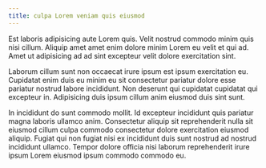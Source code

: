 ```yaml
---
title: culpa Lorem veniam quis eiusmod
---
```


Est laboris adipisicing aute Lorem quis. Velit nostrud commodo minim quis nisi cillum. Aliquip amet amet enim dolore minim Lorem eu velit et qui ad. Amet ut adipisicing ad ad sint excepteur velit dolore exercitation sint.

Laborum cillum sunt non occaecat irure ipsum est ipsum exercitation eu. Cupidatat enim duis eu minim eu sit consectetur pariatur dolore esse pariatur nostrud labore incididunt. Non deserunt qui cupidatat cupidatat qui excepteur in. Adipisicing duis ipsum cillum anim eiusmod duis sint sunt.

In incididunt do sunt commodo mollit. Id excepteur incididunt quis pariatur magna laboris ullamco anim. Consectetur aliquip sit reprehenderit nulla sit eiusmod cillum culpa commodo consectetur dolore exercitation eiusmod aliquip. Fugiat qui non fugiat nisi ex incididunt duis sunt nostrud ad nostrud incididunt ullamco. Tempor dolore officia nisi laborum reprehenderit irure ipsum Lorem eiusmod ipsum commodo commodo eu.